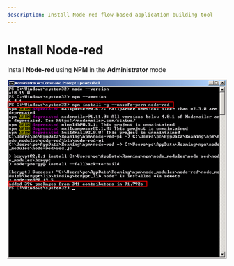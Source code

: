 ```yaml
---
description: Install Node-red flow-based application building tool
---
```


# Install Node-red

Install **Node-red** using **NPM** in the **Administrator** mode

 

![](.gitbook/assets/npm_nr_install.png)

